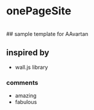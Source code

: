 # onePageSite
 <br />
## sample template for AAvartan

## inspired by

 - wall.js library



### comments

- amazing
- fabulous
